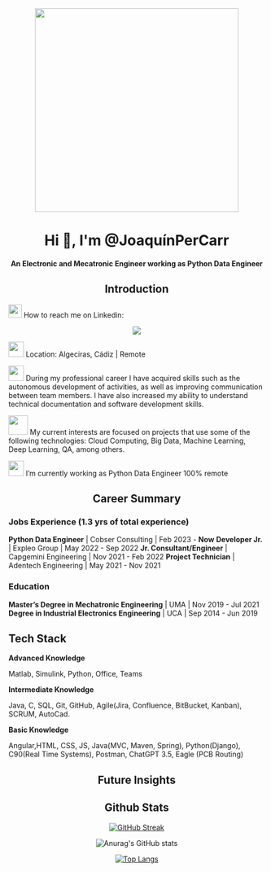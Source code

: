 <div align="center">
<img src="https://umb.edu.co/wp-content/uploads/2021/12/Ingenieria-Software.jpg" width="400">
</div>

<h1 align="center">Hi 👋, I'm @JoaquínPerCarr </h1>

<div align="center">

#### An Electronic and Mecatronic Engineer working as Python Data Engineer

</div>

<div align="center">

## Introduction
</div>

<img src="https://cdn-icons-png.flaticon.com/512/2703/2703438.png" width="26"> How to reach me on Linkedin:

<div align="center">
<a href="http://www.linkedin.com/in/joaquinperezcarrasco
" target="_blank"><img src="https://img.shields.io/badge/-LinkedIn-%230077B5?style=for-the-badge&amp;logo=linkedin&amp;logoColor=white" target="_blank"></a>

</div>

<img src="https://cdn-icons-png.flaticon.com/512/2057/2057837.png" width="30"> Location: Algeciras, Cádiz | Remote

<img src="https://cdn-icons-png.flaticon.com/512/2554/2554282.png" width="30"> During my professional career I have acquired skills such as the autonomous development of activities, as well as improving communication between team members. I have also increased my ability to understand technical documentation and software development skills. 


<img src="https://cdn-icons-png.flaticon.com/512/3362/3362087.png" width="38"> My current interests are focused on projects that use some of the following technologies: Cloud Computing, Big Data, Machine Learning, Deep Learning, QA, among others.

<img src="https://cdn-icons-png.flaticon.com/512/3281/3281307.png" width="30"> I’m currently working as Python Data Engineer 100% remote 
</div>


<div align="center">

## Career Summary
</div>

### Jobs Experience (1.3 yrs of total experience)

**Python Data Engineer**     |   Cobser Consulting   |   Feb 2023 - **Now**
**Developer Jr.**            |      Expleo Group     |   May 2022 - Sep 2022
**Jr. Consultant/Engineer**  | Capgemini Engineering |   Nov 2021 - Feb 2022
**Project Technician**       | Adentech Engineering  |   May 2021 - Nov 2021

### Education

**Master’s Degree in Mechatronic Engineering**   | UMA |  Nov 2019 - Jul 2021
**Degree in Industrial Electronics Engineering** | UCA |  Sep 2014 - Jun 2019

## Tech Stack
</div>

**Advanced Knowledge**

Matlab, Simulink, Python, Office, Teams

**Intermediate Knowledge**

Java, C, SQL, Git, GitHub, Agile(Jira, Confluence, BitBucket, Kanban), SCRUM, AutoCad.

**Basic Knowledge**

Angular,HTML, CSS, JS, Java(MVC, Maven, Spring), Python(Django), C90(Real Time Systems), Postman, ChatGPT 3.5, Eagle (PCB Routing)


<div align="center">

## Future Insights
</div>

<div align="center">

## Github Stats

[![GitHub Streak](https://streak-stats.demolab.com?user=JoaquinPerCarr&theme=ayu-light&date_format=j%20M%5B%20Y%5D)](https://git.io/streak-stats)

![Anurag's GitHub stats](https://github-readme-stats.vercel.app/api?username=JoaquinPerCarr&show_icons=true&theme=transparent)

[![Top Langs](https://github-readme-stats.vercel.app/api/top-langs/?username=JoaquinPerCarr&hide=javascript,html)](https://github.com/anuraghazra/github-readme-stats)
</div>